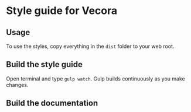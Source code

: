 # Style guide for Vecora

## Usage

To use the styles, copy everything in the `dist` folder to your web root.

## Build the style guide

Open terminal and type `gulp watch`. Gulp builds continuously as you make changes.

## Build the documentation
